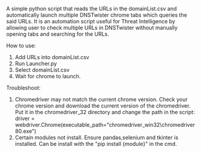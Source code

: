 A simple python script that reads the URLs in the domainList.csv and automatically launch multiple DNSTwister chrome tabs which queries the said URLs.
It is an automation script useful for Threat Intelligence by allowing user to check multiple URLs in DNSTwister without manually opening tabs and searching for the URLs.

How to use:
1. Add URLs into domainList.csv
2. Run Launcher.py
3. Select domainList.csv
4. Wait for chrome to launch.

Troubleshoot:
1. Chromedriver may not match the current chrome version. Check your chrome version and download the current version of the chromedriver. Put it in the chromedriver_32 directory and change the path in the script: driver = webdriver.Chrome(executable_path="chromedriver_win32\\chromedriver80.exe")
2. Certain modules not install. Ensure pandas,selenium and tkinter is installed. Can be install with the "pip install {module}" in the cmd.
